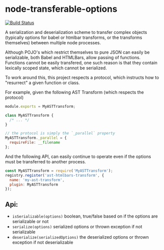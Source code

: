 # node-transferable-options
[![Build Status](https://travis-ci.org/stefanpenner/node-transferable-options.svg?branch=master)](https://travis-ci.org/stefanpenner/node-transferable-options)

A serialization and deserialization scheme to transfer complex objects
(typically options for babel or htmlbar transforms, or the transforms themselves) between multiple node processes.

Although POJO's which restrict themselves to pure JSON can easily be
serializable, both Babel and HTMLBars, allow passing of functions. Functions
cannot be easily transfered, one such reason is that they contain lexically
scoped state, which cannot be serialized.

To work around this, this project respects a protocol, which instructs how to
"resurrect" a given function or class.

For example, given the following AST Transform (which respects the protocol)
```js
module.exports = MyASTTransform;

class MyASTTransform {
  /* ... */
}

// the protocol is simply the `_parallel` property
MyASTTransform._parallel = {
  requireFile: __filename
};
```

And the following API, can easily continue to operate even if the options must
be transferred to another process.

```js
const MyASTTransform = require('MyASTTransform');
registry.register('ast-htmlbars-transform', {
  name: 'my-ast-transform',
  plugin: MyASTTransform
});
```


## Api:

* `isSerializable(options)` boolean, true/false based on if the options are serializable or not
* `serialize(options)` serialized options or thrown exception if not serializable
* `deserialize(serializedOptions)` the deserialized options or thrown exception if not deserializable

